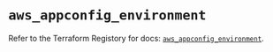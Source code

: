 # `aws_appconfig_environment`

Refer to the Terraform Registory for docs: [`aws_appconfig_environment`](https://registry.terraform.io/providers/hashicorp/aws/5.26.0/docs/resources/appconfig_environment).
